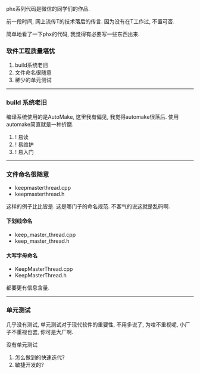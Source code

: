 phx系列代码是微信的同学们的作品. 

前一段时间, 网上流传T的技术落后的传言. 因为没有在T工作过, 不置可否. 

简单地看了一下phx的代码, 我觉得有必要写一些东西出来.

### 软件工程质量堪忧
1. build系统老旧
2. 文件命名很随意
3. 稀少的单元测试


---

### build 系统老旧
编译系统使用的是AutoMake, 这里我有偏见, 我觉得automake很落后. 
使用automake简直就是一种折磨.
1. ! 易读
2. ! 易维护
3. ! 易入门

---

### 文件命名很随意

- keepmasterthread.cpp
- keepmasterthread.h

这样的例子比比皆是.  这是哪门子的命名规范. 不客气的说这就是乱码啊.


#### 下划线命名
- keep_master_thread.cpp
- keep_master_thread.h

#### 大写字母命名
- KeepMasterThread.cpp
- KeepMasterThread.h

都要更有信息含量.

---

### 单元测试
几乎没有测试, 单元测试对于现代软件的重要性, 不用多说了, 为啥不重视呢, 小厂子不重视也罢, 你可是大厂啊.

没有单元测试
1. 怎么做到的快速迭代?
2. 敏捷开发的?
